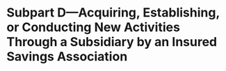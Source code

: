 # Subpart D—Acquiring, Establishing, or Conducting New Activities Through a Subsidiary by an Insured Savings Association

